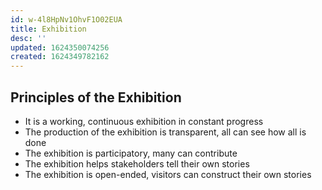 ```yaml
---
id: w-4l8HpNv1OhvF1O02EUA
title: Exhibition
desc: ''
updated: 1624350074256
created: 1624349782162
---
```


## Principles of the Exhibition

- It is a working, continuous exhibition in constant progress
- The production of the exhibition is transparent, all can see how all is done
- The exhibition is participatory, many can contribute
- The exhibition helps stakeholders tell their own stories
- The exhibition is open-ended, visitors can construct their own stories
